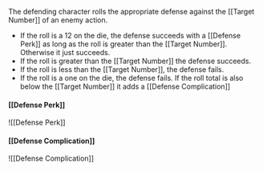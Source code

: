The defending character rolls the appropriate defense against the [[Target Number]] of an enemy action.
- If the roll is a 12 on the die, the defense succeeds with a [[Defense Perk]] as long as the roll is greater than the [[Target Number]]. Otherwise it just succeeds.
- If the roll is greater than the [[Target Number]] the defense succeeds.
- If the roll is less than the [[Target Number]], the defense fails.
- If the roll is a one on the die, the defense fails. If the roll total is also below the [[Target Number]]  it adds a [[Defense Complication]]

#### [[Defense Perk]]
![[Defense Perk]]

#### [[Defense Complication]]
![[Defense Complication]]